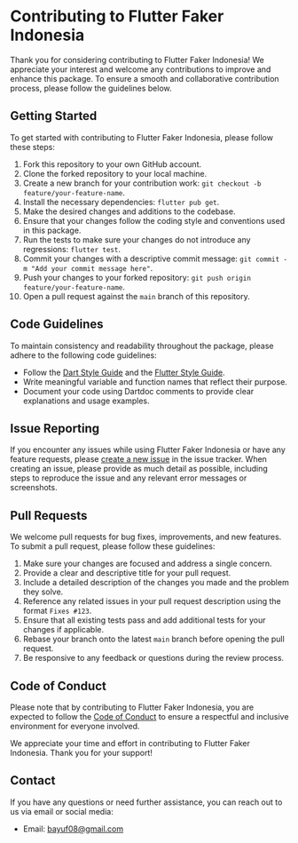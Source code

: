 # Contributing to Flutter Faker Indonesia

Thank you for considering contributing to Flutter Faker Indonesia! We appreciate your interest and welcome any contributions to improve and enhance this package. To ensure a smooth and collaborative contribution process, please follow the guidelines below.

## Getting Started

To get started with contributing to Flutter Faker Indonesia, please follow these steps:

1. Fork this repository to your own GitHub account.
2. Clone the forked repository to your local machine.
3. Create a new branch for your contribution work: `git checkout -b feature/your-feature-name`.
4. Install the necessary dependencies: `flutter pub get`.
5. Make the desired changes and additions to the codebase.
6. Ensure that your changes follow the coding style and conventions used in this package.
7. Run the tests to make sure your changes do not introduce any regressions: `flutter test`.
8. Commit your changes with a descriptive commit message: `git commit -m "Add your commit message here"`.
9. Push your changes to your forked repository: `git push origin feature/your-feature-name`.
10. Open a pull request against the `main` branch of this repository.

## Code Guidelines

To maintain consistency and readability throughout the package, please adhere to the following code guidelines:

- Follow the [Dart Style Guide][dart_style_guide] and the [Flutter Style Guide][flutter_style_guide].
- Write meaningful variable and function names that reflect their purpose.
- Document your code using Dartdoc comments to provide clear explanations and usage examples.

## Issue Reporting

If you encounter any issues while using Flutter Faker Indonesia or have any feature requests, please [create a new issue][issues] in the issue tracker. When creating an issue, please provide as much detail as possible, including steps to reproduce the issue and any relevant error messages or screenshots.

## Pull Requests

We welcome pull requests for bug fixes, improvements, and new features. To submit a pull request, please follow these guidelines:

1. Make sure your changes are focused and address a single concern.
2. Provide a clear and descriptive title for your pull request.
3. Include a detailed description of the changes you made and the problem they solve.
4. Reference any related issues in your pull request description using the format `Fixes #123`.
5. Ensure that all existing tests pass and add additional tests for your changes if applicable.
6. Rebase your branch onto the latest `main` branch before opening the pull request.
7. Be responsive to any feedback or questions during the review process.

## Code of Conduct

Please note that by contributing to Flutter Faker Indonesia, you are expected to follow the [Code of Conduct][coc] to ensure a respectful and inclusive environment for everyone involved.

We appreciate your time and effort in contributing to Flutter Faker Indonesia. Thank you for your support!

## Contact

If you have any questions or need further assistance, you can reach out to us via email or social media:

- Email: bayuf08@gmail.com


[coc]: https://github.com/bayufajariyanto/flutter_faker_indonesia/blob/main/CODE_OF_CONDUCT.md
[dart_style_guide]: https://dart.dev/guides/language/effective-dart/style
[flutter_style_guide]: https://flutter.dev/docs/development/code-style
[license]: https://pub.dev/packages/flutter_faker_indonesia/license
[issues]: https://github.com/bayufajariyanto/flutter_faker_indonesia/issues
